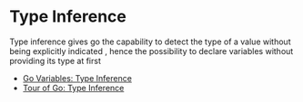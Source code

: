 # Type Inference

Type inference gives go the capability to detect the type of a value without being explicitly indicated , hence the possibility to declare variables without providing its type at first 

- [Go Variables: Type Inference](https://www.callicoder.com/golang-variables-zero-values-type-inference/#type-inference)
- [Tour of Go: Type Inference](https://go.dev/tour/basics/14)
